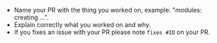 - Name your PR with the thing you worked on, example: "modules: creating ...".
- Explain correctly what you worked on and why.
- If you fixes an issue with your PR please note `fixes #ID` on your PR.